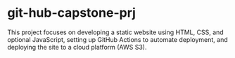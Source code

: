 # git-hub-capstone-prj
This project focuses on developing a static website using HTML, CSS, and optional JavaScript, setting up GitHub Actions to automate deployment, and deploying the site to a cloud platform (AWS S3). 
